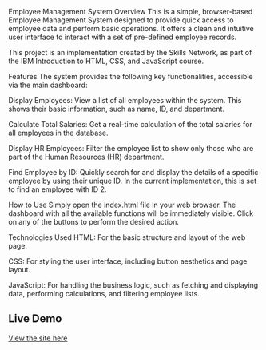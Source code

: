 Employee Management System
Overview
This is a simple, browser-based Employee Management System designed to provide quick access to employee data and perform basic operations. It offers a clean and intuitive user interface to interact with a set of pre-defined employee records.

This project is an implementation created by the Skills Network, as part of the IBM Introduction to HTML, CSS, and JavaScript course.

Features
The system provides the following key functionalities, accessible via the main dashboard:

Display Employees: View a list of all employees within the system. This shows their basic information, such as name, ID, and department.

Calculate Total Salaries: Get a real-time calculation of the total salaries for all employees in the database.

Display HR Employees: Filter the employee list to show only those who are part of the Human Resources (HR) department.

Find Employee by ID: Quickly search for and display the details of a specific employee by using their unique ID. In the current implementation, this is set to find an employee with ID 2.

How to Use
Simply open the index.html file in your web browser. The dashboard with all the available functions will be immediately visible. Click on any of the buttons to perform the desired action.

Technologies Used
HTML: For the basic structure and layout of the web page.

CSS: For styling the user interface, including button aesthetics and page layout.

JavaScript: For handling the business logic, such as fetching and displaying data, performing calculations, and filtering employee lists.


## Live Demo
[View the site here](https://skills-network.vercel.app/)
